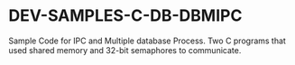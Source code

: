 # DEV-SAMPLES-C-DB-DBMIPC
 Sample Code for IPC and Multiple database Process. Two C programs that used shared memory and 32-bit semaphores to communicate.
